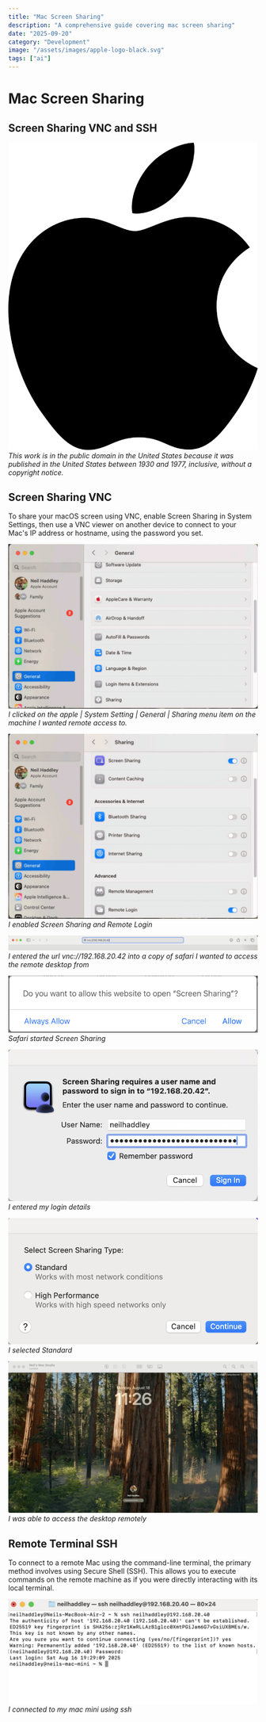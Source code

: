 ```yaml
---
title: "Mac Screen Sharing"
description: "A comprehensive guide covering mac screen sharing"
date: "2025-09-20"
category: "Development"
image: "/assets/images/apple-logo-black.svg"
tags: ["ai"]
---
```


# Mac Screen Sharing

## Screen Sharing VNC and SSH

![](/assets/images/macscreensharing/apple-logo-black.svg)
*This work is in the public domain in the United States because it was published in the United States between 1930 and 1977, inclusive, without a copyright notice.*


## Screen Sharing VNC

To share your macOS screen using VNC, enable Screen Sharing in System Settings, then use a VNC viewer on another device to connect to your Mac's IP address or hostname, using the password you set.

![](/assets/images/macscreensharing/screenshot202025-08-1820at2011.28.53e280afam-1022x672.png)
*I clicked on the apple | System Setting | General | Sharing menu item on the machine I wanted remote access to.*

![](/assets/images/macscreensharing/screenshot202025-08-1820at2011.29.30e280afam-1022x756.png)
*I enabled Screen Sharing and Remote Login*

![](/assets/images/macscreensharing/screenshot202025-08-1820at2011.24.43e280afam-2136x131.png)
*I entered the url vnc://192.168.20.42 into a copy of safari I wanted to access the remote desktop from*

![](/assets/images/macscreensharing/screenshot202025-08-1820at2011.24.58e280afam-888x202.png)
*Safari started Screen Sharing*

![](/assets/images/macscreensharing/screenshot202025-08-1820at2011.56.26e280afam-858x522.png)
*I entered my login details*

![](/assets/images/macscreensharing/screenshot202025-08-1820at2011.25.30e280afam-856x432.png)
*I selected Standard*

![](/assets/images/macscreensharing/screenshot202025-08-1820at2011.26.42e280afam-2136x1300.png)
*I was able to access the desktop remotely*


## Remote Terminal SSH

To connect to a remote Mac using the command-line terminal, the primary method involves using Secure Shell (SSH). This allows you to execute commands on the remote machine as if you were directly interacting with its local terminal.

![](/assets/images/macscreensharing/screenshot202025-08-1820at203.42.57e280afpm-1134x474.png)
*I connected to my mac mini using ssh*
